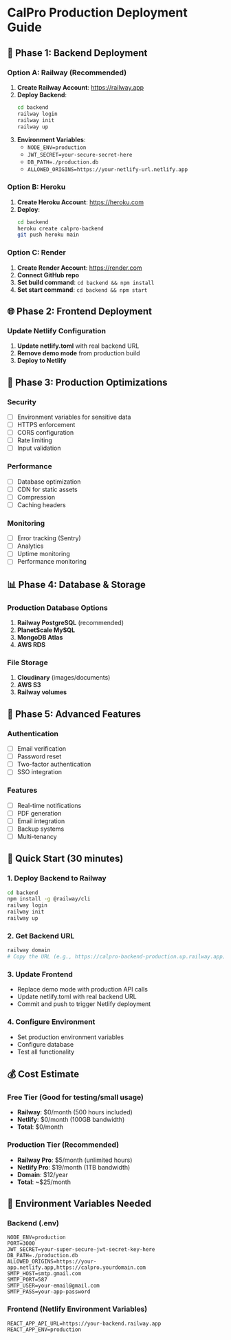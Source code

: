 # CalPro Production Deployment Guide

## 🚀 Phase 1: Backend Deployment

### Option A: Railway (Recommended)
1. **Create Railway Account**: https://railway.app
2. **Deploy Backend**:
   ```bash
   cd backend
   railway login
   railway init
   railway up
   ```
3. **Environment Variables**:
   - `NODE_ENV=production`
   - `JWT_SECRET=your-secure-secret-here`
   - `DB_PATH=./production.db`
   - `ALLOWED_ORIGINS=https://your-netlify-url.netlify.app`

### Option B: Heroku
1. **Create Heroku Account**: https://heroku.com
2. **Deploy**:
   ```bash
   cd backend
   heroku create calpro-backend
   git push heroku main
   ```

### Option C: Render
1. **Create Render Account**: https://render.com
2. **Connect GitHub repo**
3. **Set build command**: `cd backend && npm install`
4. **Set start command**: `cd backend && npm start`

## 🌐 Phase 2: Frontend Deployment

### Update Netlify Configuration
1. **Update netlify.toml** with real backend URL
2. **Remove demo mode** from production build
3. **Deploy to Netlify**

## 🔧 Phase 3: Production Optimizations

### Security
- [ ] Environment variables for sensitive data
- [ ] HTTPS enforcement
- [ ] CORS configuration
- [ ] Rate limiting
- [ ] Input validation

### Performance
- [ ] Database optimization
- [ ] CDN for static assets
- [ ] Compression
- [ ] Caching headers

### Monitoring
- [ ] Error tracking (Sentry)
- [ ] Analytics
- [ ] Uptime monitoring
- [ ] Performance monitoring

## 📊 Phase 4: Database & Storage

### Production Database Options
1. **Railway PostgreSQL** (recommended)
2. **PlanetScale MySQL**
3. **MongoDB Atlas**
4. **AWS RDS**

### File Storage
1. **Cloudinary** (images/documents)
2. **AWS S3**
3. **Railway volumes**

## 🔐 Phase 5: Advanced Features

### Authentication
- [ ] Email verification
- [ ] Password reset
- [ ] Two-factor authentication
- [ ] SSO integration

### Features
- [ ] Real-time notifications
- [ ] PDF generation
- [ ] Email integration
- [ ] Backup systems
- [ ] Multi-tenancy

## 🎯 Quick Start (30 minutes)

### 1. Deploy Backend to Railway
```bash
cd backend
npm install -g @railway/cli
railway login
railway init
railway up
```

### 2. Get Backend URL
```bash
railway domain
# Copy the URL (e.g., https://calpro-backend-production.up.railway.app)
```

### 3. Update Frontend
- Replace demo mode with production API calls
- Update netlify.toml with real backend URL
- Commit and push to trigger Netlify deployment

### 4. Configure Environment
- Set production environment variables
- Configure database
- Test all functionality

## 💰 Cost Estimate

### Free Tier (Good for testing/small usage)
- **Railway**: $0/month (500 hours included)
- **Netlify**: $0/month (100GB bandwidth)
- **Total**: $0/month

### Production Tier (Recommended)
- **Railway Pro**: $5/month (unlimited hours)
- **Netlify Pro**: $19/month (1TB bandwidth)
- **Domain**: $12/year
- **Total**: ~$25/month

## 🔧 Environment Variables Needed

### Backend (.env)
```env
NODE_ENV=production
PORT=3000
JWT_SECRET=your-super-secure-jwt-secret-key-here
DB_PATH=./production.db
ALLOWED_ORIGINS=https://your-app.netlify.app,https://calpro.yourdomain.com
SMTP_HOST=smtp.gmail.com
SMTP_PORT=587
SMTP_USER=your-email@gmail.com
SMTP_PASS=your-app-password
```

### Frontend (Netlify Environment Variables)
```env
REACT_APP_API_URL=https://your-backend.railway.app
REACT_APP_ENV=production
```